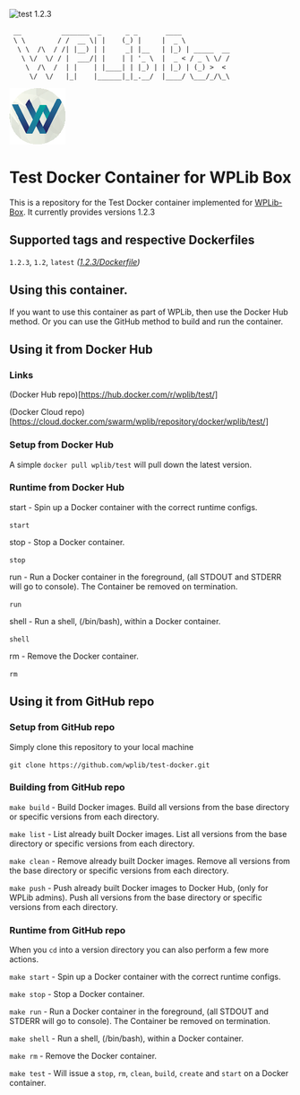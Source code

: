 ![test 1.2.3](https://img.shields.io/badge/test-1.2.3-green.svg)

```
 __          _______  _      _ _       ____
 \ \        / /  __ \| |    (_) |     |  _ \
  \ \  /\  / /| |__) | |     _| |__   | |_) | _____  __
   \ \/  \/ / |  ___/| |    | | '_ \  |  _ < / _ \ \/ /
    \  /\  /  | |    | |____| | |_) | | |_) | (_) >  <
     \/  \/   |_|    |______|_|_.__/  |____/ \___/_/\_\
```

![WPLib-Box](https://github.com/wplib/wplib.github.io/raw/master/WPLib-Box-100x.png)


# Test Docker Container for WPLib Box
This is a repository for the Test Docker container implemented for [WPLib-Box](https://github.com/wplib/wplib-box).
It currently provides versions 1.2.3


## Supported tags and respective Dockerfiles

`1.2.3`, `1.2`, `latest` _([1.2.3/Dockerfile](https://github.com/wplib/test-docker/blob/master/1.2.3/Dockerfile))_


## Using this container.
If you want to use this container as part of WPLib, then use the Docker Hub method.
Or you can use the GitHub method to build and run the container.


## Using it from Docker Hub

### Links
(Docker Hub repo)[https://hub.docker.com/r/wplib/test/]

(Docker Cloud repo)[https://cloud.docker.com/swarm/wplib/repository/docker/wplib/test/]


### Setup from Docker Hub
A simple `docker pull wplib/test` will pull down the latest version.


### Runtime from Docker Hub
start - Spin up a Docker container with the correct runtime configs.

`start`

stop - Stop a Docker container.

`stop`

run - Run a Docker container in the foreground, (all STDOUT and STDERR will go to console). The Container be removed on termination.

`run`

shell - Run a shell, (/bin/bash), within a Docker container.

`shell`

rm - Remove the Docker container.

`rm`


## Using it from GitHub repo

### Setup from GitHub repo
Simply clone this repository to your local machine

`git clone https://github.com/wplib/test-docker.git`


### Building from GitHub repo
`make build` - Build Docker images. Build all versions from the base directory or specific versions from each directory.


`make list` - List already built Docker images. List all versions from the base directory or specific versions from each directory.


`make clean` - Remove already built Docker images. Remove all versions from the base directory or specific versions from each directory.


`make push` - Push already built Docker images to Docker Hub, (only for WPLib admins). Push all versions from the base directory or specific versions from each directory.


### Runtime from GitHub repo
When you `cd` into a version directory you can also perform a few more actions.

`make start` - Spin up a Docker container with the correct runtime configs.


`make stop` - Stop a Docker container.


`make run` - Run a Docker container in the foreground, (all STDOUT and STDERR will go to console). The Container be removed on termination.


`make shell` - Run a shell, (/bin/bash), within a Docker container.


`make rm` - Remove the Docker container.


`make test` - Will issue a `stop`, `rm`, `clean`, `build`, `create` and `start` on a Docker container.


